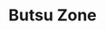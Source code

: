 --- 
title: "Butsu Zone"
publishdate: "2019-8-22T16:48:46+02:00"
src: "https://365manga.net/manga/butsu-zone"
image: "https://data.365manga.net/images/thumbnails/6443-butsu-zone.jpg"
description: "Of Shaman King fame, here's another series by Hiroyuki Takei about a buddha with the 1,000 arms armor. Sennju, an emissary of the buddha Kannon, appears in the human world to find and protect the reincarnation of the buddha Mirokou. The emissary arrives on Earth just in time to save a young girl from being bullied by some rough looking men. Just who is this girl and will she believe…"
---